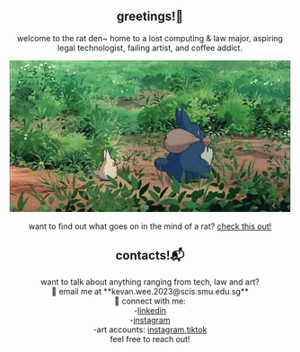 <h2 align="center">greetings!🐀</h2>

<p align="center">
  welcome to the rat den~ home to a lost computing & law major, aspiring legal technologist, failing artist, and coffee addict.
</p>

<div align="center">
  <img src="./readme/totoro.gif"></img>
</div>

<p align="center">
    want to find out what goes on in the mind of a rat? <a href="https://kevanweeportfolio.vercel.app/">check this out!</a>
</p>

<h2 align="center">contacts!📬</h2>
<p align="center">
  want to talk about anything ranging from tech, law and art?
  <br>
  📧 email me at **kevan.wee.2023@scis.smu.edu.sg** 
  <br>
  🔗 connect with me:
  <br>
  -<a href="https://www.linkedin.com/in/kevanwee/">linkedin</a>
  <br>
  -<a href="https://www.instagram.com/kwjw30/">instagram</a>
  <br>
  -art accounts: <a href="https://www.instagram.com/van.fullofkebabs/">instagram</a>,<a href="https://www.tiktok.com/@seofon30">tiktok</a>
  <br>
  feel free to reach out!
</p>
